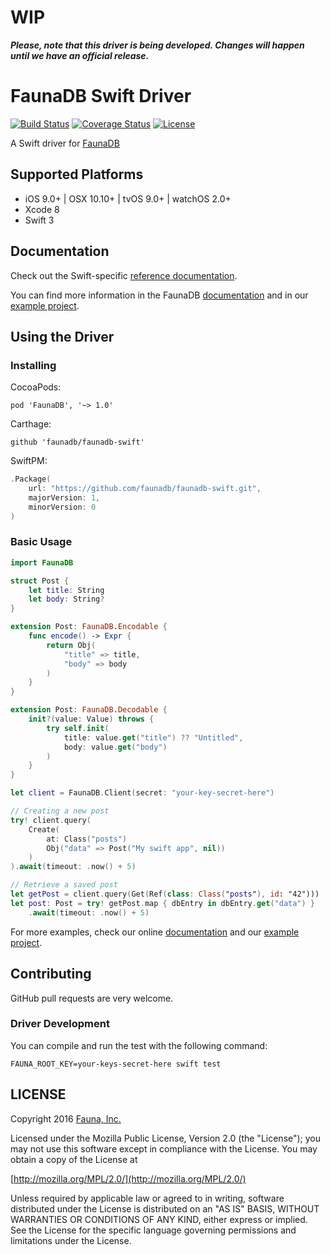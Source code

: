 # WIP

***Please, note that this driver is being developed. Changes will happen until we have an official release.***

# FaunaDB Swift Driver

[![Build Status](https://travis-ci.org/faunadb/faunadb-swift.svg?branch=master)](https://travis-ci.org/faunadb/faunadb-swift)
[![Coverage Status](https://codecov.io/gh/faunadb/faunadb-swift/branch/master/graph/badge.svg)](https://codecov.io/gh/faunadb/faunadb-swift)
[![License](https://img.shields.io/badge/license-MPL_2.0-blue.svg?maxAge=2592000)](https://raw.githubusercontent.com/faunadb/faunadb-swift/master/LICENSE)

A Swift driver for [FaunaDB](https://fauna.com)

## Supported Platforms

* iOS 9.0+ | OSX 10.10+ | tvOS 9.0+ | watchOS 2.0+
* Xcode 8
* Swift 3

## Documentation

Check out the Swift-specific [reference documentation](http://faunadb.github.io/faunadb-swift/).

You can find more information in the FaunaDB [documentation](https://fauna.com/documentation)
and in our [example project](https://github.com/faunadb/faunadb-swift/tree/master/Example).

## Using the Driver

### Installing

CocoaPods:

```
pod 'FaunaDB', '~> 1.0'
```

Carthage:

```
github 'faunadb/faunadb-swift'
```

SwiftPM:

```swift
.Package(
    url: "https://github.com/faunadb/faunadb-swift.git",
    majorVersion: 1,
    minorVersion: 0
)
```

### Basic Usage

```swift
import FaunaDB

struct Post {
    let title: String
    let body: String?
}

extension Post: FaunaDB.Encodable {
    func encode() -> Expr {
        return Obj(
            "title" => title,
            "body" => body
        )
    }
}

extension Post: FaunaDB.Decodable {
    init?(value: Value) throws {
        try self.init(
            title: value.get("title") ?? "Untitled",
            body: value.get("body")
        )
    }
}

let client = FaunaDB.Client(secret: "your-key-secret-here")

// Creating a new post
try! client.query(
    Create(
        at: Class("posts")
        Obj("data" => Post("My swift app", nil))
    )
).await(timeout: .now() + 5)

// Retrieve a saved post
let getPost = client.query(Get(Ref(class: Class("posts"), id: "42")))
let post: Post = try! getPost.map { dbEntry in dbEntry.get("data") }
    .await(timeout: .now() + 5)
```

For more examples, check our online [documentation](https://fauna.com/documentation)
and our [example project](https://github.com/faunadb/faunadb-swift/tree/master/Example).

## Contributing

GitHub pull requests are very welcome.

### Driver Development

You can compile and run the test with the following command:

```
FAUNA_ROOT_KEY=your-keys-secret-here swift test
```

## LICENSE

Copyright 2016 [Fauna, Inc.](https://fauna.com/)

Licensed under the Mozilla Public License, Version 2.0 (the
"License"); you may not use this software except in compliance with
the License. You may obtain a copy of the License at

[http://mozilla.org/MPL/2.0/](http://mozilla.org/MPL/2.0/)

Unless required by applicable law or agreed to in writing, software
distributed under the License is distributed on an "AS IS" BASIS,
WITHOUT WARRANTIES OR CONDITIONS OF ANY KIND, either express or
implied. See the License for the specific language governing
permissions and limitations under the License.
